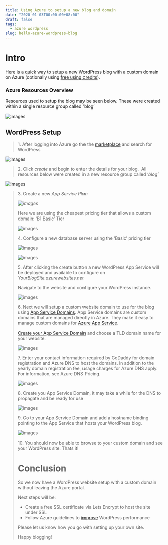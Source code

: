 ```yaml
---
title: Using Azure to setup a new blog and domain
date: "2020-01-03T00:00:00+08:00"
draft: false
tags:
  - azure wordpress
slug: hello-azure-wordpress-blog
---
```


# Intro

Here is a quick way to setup a new WordPress blog with a custom domain on Azure (optionally using [free using credits](https://azure.microsoft.com/en-au/free)).

### Azure Resources Overview

Resources used to setup the blog may be seen below. These were created within a single resource group called ‘blog’

![images](https://raw.githubusercontent.com/chrismckelt/chrismckelt.github.io/master/_posts/posts/images/2021/01/1-resource-group-view.png)

## WordPress Setup

> 1\. After logging into Azure go the the [marketplace](https://portal.azure.com/?quickstart=true) and search for WordPress

![images](https://raw.githubusercontent.com/chrismckelt/chrismckelt.github.io/master/_posts/posts/images/2021/01/2-wordpress-marketplace.png)

> 2\. Click _create_ and begin to enter the details for your blog.  All resources below were created in a new resource group called ‘_blog’_

![images](https://raw.githubusercontent.com/chrismckelt/chrismckelt.github.io/master/_posts/posts/images/2021/01/3-create-from-marketplace.png)

> 3\. Create a new _App Service Plan_
>
> _![images](https://raw.githubusercontent.com/chrismckelt/chrismckelt.github.io/master/_posts/posts/images/2021/01/2-new-app-service-plan.png)_
>
> Here we are using the cheapest pricing tier that allows a custom domain: ‘B1 Basic’ Tier
>
> ![images](https://raw.githubusercontent.com/chrismckelt/chrismckelt.github.io/master/_posts/posts/images/2021/01/spec-picker.png)
>
> 4\. Configure a new database server using the ‘Basic’ pricing tier
>
> ![images](https://raw.githubusercontent.com/chrismckelt/chrismckelt.github.io/master/_posts/posts/images/2021/01/database-server.png)
>
> ![images](https://raw.githubusercontent.com/chrismckelt/chrismckelt.github.io/master/_posts/posts/images/2021/01/pricing-tier.png)
>
> 5\. After clicking the create button a new WordPress App Service will be deployed and available to configure on _YourBlogSite.azurewebsites.net_
>
> Navigate to the website and configure your WordPress instance.
>
> ![images](https://raw.githubusercontent.com/chrismckelt/chrismckelt.github.io/master/_posts/posts/images/2021/01/english.png)
>
> 6\. Next we will setup a custom website domain to use for the blog using [App Service Domains](https://docs.microsoft.com/en-us/azure/app-service/manage-custom-dns-buy-domain).
> App Service domains are custom domains that are managed directly in Azure. They make it easy to manage custom domains for [Azure App Service](https://docs.microsoft.com/en-us/azure/app-service/overview).
>
> [Create your App Service Domain](https://portal.azure.com/?quickstart=true#create/Microsoft.Domain) and choose a TLD domain name for your website.
>
> ![images](https://raw.githubusercontent.com/chrismckelt/chrismckelt.github.io/master/_posts/posts/images/2021/01/create-app-services-domain-1.png)
>
> 7\. Enter your contact information required by GoDaddy for domain registration and Azure DNS to host the domains. In addition to the yearly domain registration fee, usage charges for Azure DNS apply. For information, see Azure DNS Pricing.
>
> ![images](https://raw.githubusercontent.com/chrismckelt/chrismckelt.github.io/master/_posts/posts/images/2021/01/create-app-services-domain-2.png)
>
> 8\. Create you App Service Domain, it may take a while for the DNS to propagate and be ready for use
>
> ![images](https://raw.githubusercontent.com/chrismckelt/chrismckelt.github.io/master/_posts/posts/images/2021/01/app-service-domain-deployment-2.png)
>
> 9\. Go to your App Service Domain and add a hostname binding pointing to the App Service that hosts your WordPress blog.
>
> ![images](https://raw.githubusercontent.com/chrismckelt/chrismckelt.github.io/master/_posts/posts/images/2021/01/hostname-bindings.png)
>
> 10\. You should now be able to browse to your custom domain and see your WordPress site. Thats it!
>
> # Conclusion
>
> So we now have a WordPress website setup with a custom domain without leaving the Azure portal.
>
> Next steps will be:
>
> - Create a free SSL certificate via Lets Encrypt to host the site under SSL
> - Follow Azure guidelines to [improve](https://techcommunity.microsoft.com/t5/azure-database-for-mysql/improving-your-wordpress-workloa-performance-on-azure-database/ba-p/1418717) WordPress performance
>
> Please let us know how you go with setting up your own site.
>
> Happy blogging!
